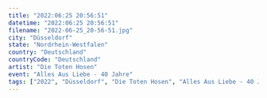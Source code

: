 ```yaml
---
title: "2022:06:25 20:56:51"
datetime: "2022:06:25 20:56:51"
filename: "2022-06-25_20-56-51.jpg"
city: "Düsseldorf"
state: "Nordrhein-Westfalen"
country: "Deutschland"
countryCode: "Deutschland"
artist: "Die Toten Hosen"
event: "Alles Aus Liebe - 40 Jahre"
tags: ["2022", "Düsseldorf", "Die Toten Hosen", "Alles Aus Liebe - 40 Jahre", Konzert, "Deutschland"]
---
```

